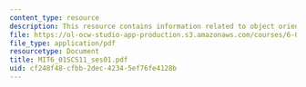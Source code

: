 ```yaml
---
content_type: resource
description: This resource contains information related to object oriented programming.
file: https://ol-ocw-studio-app-production.s3.amazonaws.com/courses/6-01sc-introduction-to-electrical-engineering-and-computer-science-i-spring-2011/cf248f48cfbb2dec42345ef76fe4128b_MIT6_01SCS11_ses01.pdf
file_type: application/pdf
resourcetype: Document
title: MIT6_01SCS11_ses01.pdf
uid: cf248f48-cfbb-2dec-4234-5ef76fe4128b
---
```

